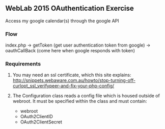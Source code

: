 ## WebLab 2015 OAuthentication Exercise ##

Access my google calendar(s) through the google API

### Flow ###
index.php 
-> getToken  (get user authentication token from google)
-> oauthCallBack (come here when google responds with token)

### Requirements ###
1. You may need an ssl certificate, which this site explains: http://snippets.webaware.com.au/howto/stop-turning-off-curlopt_ssl_verifypeer-and-fix-your-php-config/

1. The Configuration class reads a config file which is housed outside of webroot. It must be specified within the class and must contain:
	* webroot 
	* OAuth2ClientID
	* OAuth2ClientSecret


